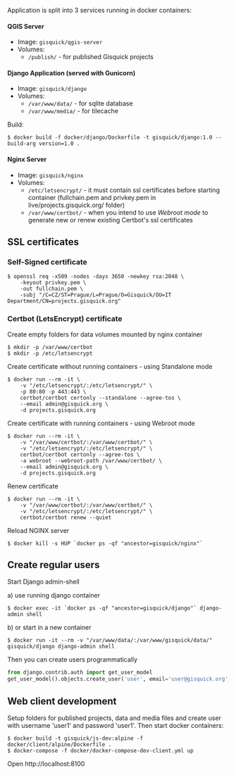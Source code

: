 Application is split into 3 services running in docker containers:

#### QGIS Server
* Image: `gisquick/qgis-server`
* Volumes:
  - `/publish/` - for published Gisquick projects

#### Django Application (served with Gunicorn)
* Image: `gisquick/django`
* Volumes:
  - `/var/www/data/` - for sqlite database
  - `/var/www/media/` - for tilecache

Build:
```
$ docker build -f docker/django/Dockerfile -t gisquick/django:1.0 --build-arg version=1.0 .
```

#### Nginx Server
* Image: `gisquick/nginx`
* Volumes:
  - `/etc/letsencrypt/` - it must contain ssl certificates before starting container (fullchain.pem and privkey.pem in live/projects.gisquick.org/ folder)
  - `/var/www/certbot/` - when you intend to use *Webroot mode* to generate new or renew existing Certbot's ssl certificates


## SSL certificates

### Self-Signed certificate


```
$ openssl req -x509 -nodes -days 3650 -newkey rsa:2048 \
    -keyout privkey.pem \
    -out fullchain.pem \
    -subj "/C=CZ/ST=Prague/L=Prague/O=Gisquick/OU=IT Department/CN=projects.gisquick.org"
```


### Certbot (LetsEncrypt) certificate


Create empty folders for data volumes mounted by nginx container
```
$ mkdir -p /var/www/certbot
$ mkdir -p /etc/letsencrypt
```


Create certificate without running containers - using Standalone mode
```
$ docker run --rm -it \
    -v "/etc/letsencrypt/:/etc/letsencrypt/" \
    -p 80:80 -p 443:443 \
    certbot/certbot certonly --standalone --agree-tos \
    --email admin@gisquick.org \
    -d projects.gisquick.org
```


Create certificate with running containers - using Webroot mode
```
$ docker run --rm -it \
    -v "/var/www/certbot/:/var/www/certbot/" \
    -v "/etc/letsencrypt/:/etc/letsencrypt/" \
    certbot/certbot certonly --agree-tos \
    -a webroot --webroot-path /var/www/certbot/ \
    --email admin@gisquick.org \
    -d projects.gisquick.org
```


Renew certificate
```
$ docker run --rm -it \
    -v "/var/www/certbot/:/var/www/certbot/" \
    -v "/etc/letsencrypt/:/etc/letsencrypt/" \
    certbot/certbot renew --quiet
```


Reload NGINX server
```
$ docker kill -s HUP `docker ps -qf "ancestor=gisquick/nginx"`
```



## Create regular users

Start Django admin-shell

a) use running django container
```
$ docker exec -it `docker ps -qf "ancestor=gisquick/django"` django-admin shell
```
b) or start in a new container
```
$ docker run -it --rm -v "/var/www/data/:/var/www/gisquick/data/" gisquick/django django-admin shell
```

Then you can create users programmatically
```python
from django.contrib.auth import get_user_model
get_user_model().objects.create_user('user', email='user@gisquick.org', password='user', first_name='User')
```


## Web client development

Setup folders for published projects, data and media files and create user with username 'user1' and password 'user1'.
Then start docker containers:

```
$ docker build -t gisquick/js-dev:alpine -f docker/client/alpine/Dockerfile .
$ docker-compose -f docker/docker-compose-dev-client.yml up
```

Open http://localhost:8100
